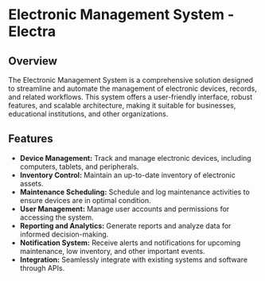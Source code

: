 <!DOCTYPE html>
<html>
<head>
    
</head>
<body>

<h1>Electronic Management System - Electra</h1>

<h2>Overview</h2>
<p>The Electronic Management System is a comprehensive solution designed to streamline and automate the management of electronic devices, records, and related workflows. This system offers a user-friendly interface, robust features, and scalable architecture, making it suitable for businesses, educational institutions, and other organizations.</p>

<h2>Features</h2>
<ul>
    <li><strong>Device Management:</strong> Track and manage electronic devices, including computers, tablets, and peripherals.</li>
    <li><strong>Inventory Control:</strong> Maintain an up-to-date inventory of electronic assets.</li>
    <li><strong>Maintenance Scheduling:</strong> Schedule and log maintenance activities to ensure devices are in optimal condition.</li>
    <li><strong>User Management:</strong> Manage user accounts and permissions for accessing the system.</li>
    <li><strong>Reporting and Analytics:</strong> Generate reports and analyze data for informed decision-making.</li>
    <li><strong>Notification System:</strong> Receive alerts and notifications for upcoming maintenance, low inventory, and other important events.</li>
    <li><strong>Integration:</strong> Seamlessly integrate with existing systems and software through APIs.</li>
</ul>

</body>
</html>
